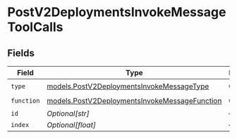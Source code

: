 # PostV2DeploymentsInvokeMessageToolCalls


## Fields

| Field                                                                                                | Type                                                                                                 | Required                                                                                             | Description                                                                                          |
| ---------------------------------------------------------------------------------------------------- | ---------------------------------------------------------------------------------------------------- | ---------------------------------------------------------------------------------------------------- | ---------------------------------------------------------------------------------------------------- |
| `type`                                                                                               | [models.PostV2DeploymentsInvokeMessageType](../models/postv2deploymentsinvokemessagetype.md)         | :heavy_check_mark:                                                                                   | N/A                                                                                                  |
| `function`                                                                                           | [models.PostV2DeploymentsInvokeMessageFunction](../models/postv2deploymentsinvokemessagefunction.md) | :heavy_check_mark:                                                                                   | N/A                                                                                                  |
| `id`                                                                                                 | *Optional[str]*                                                                                      | :heavy_minus_sign:                                                                                   | N/A                                                                                                  |
| `index`                                                                                              | *Optional[float]*                                                                                    | :heavy_minus_sign:                                                                                   | N/A                                                                                                  |